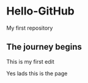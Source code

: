 # Hello-GitHub
My first repository


## The journey begins
This is my first edit 


Yes lads this is the page
